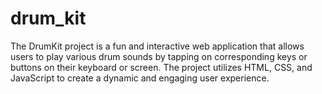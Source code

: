 # drum_kit
The DrumKit project is a fun and interactive web application that allows users to play various drum sounds by tapping on corresponding keys or buttons on their keyboard or screen. The project utilizes HTML, CSS, and JavaScript to create a dynamic and engaging user experience.
